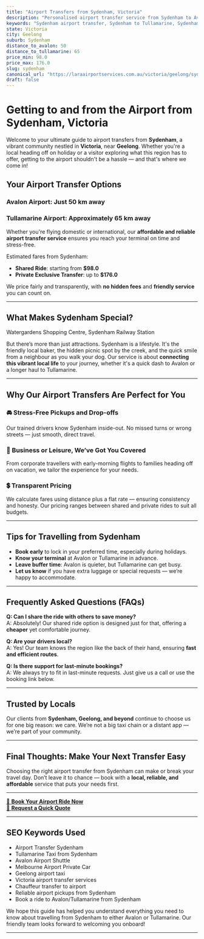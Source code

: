 ```yaml
---
title: "Airport Transfers from Sydenham, Victoria"
description: "Personalised airport transfer service from Sydenham to Avalon and Tullamarine airports. Enjoy a smooth, affordable ride with us!"
keywords: "Sydenham airport transfer, Sydenham to Tullamarine, Sydenham to Avalon, airport taxi Sydenham, private airport transfer Sydenham, shared ride Sydenham, Sydenham transfers, airport shuttle Sydenham, book Sydenham airport taxi, affordable Sydenham airport transfer, Sydenham airport transfer service, airport transfer Geelong, airport transfer Melbourne, Melbourne airport taxi, airport transfers Victoria, Tullamarine airport shuttle, Avalon airport transfers, Melbourne private transfer, airport transport services Melbourne"
state: Victoria
city: Geelong
suburb: Sydenham
distance_to_avalon: 50
distance_to_tullamarine: 65
price_min: 98.0
price_max: 176.0
slug: sydenham
canonical_url: "https://laraairportservices.com.au/victoria/geelong/sydenham/"
draft: false
---
```


# Getting to and from the Airport from Sydenham, Victoria

Welcome to your ultimate guide to airport transfers from **Sydenham**, a vibrant community nestled in **Victoria**, near **Geelong**. Whether you're a local heading off on holiday or a visitor exploring what this region has to offer, getting to the airport shouldn't be a hassle — and that's where we come in!

## Your Airport Transfer Options

### Avalon Airport: Just 50 km away  
### Tullamarine Airport: Approximately 65 km away

Whether you're flying domestic or international, our **affordable and reliable airport transfer service** ensures you reach your terminal on time and stress-free.

Estimated fares from Sydenham:
- **Shared Ride**: starting from **$98.0**
- **Private Exclusive Transfer**: up to **$176.0**

We price fairly and transparently, with **no hidden fees** and **friendly service** you can count on.

---

## What Makes Sydenham Special?

Watergardens Shopping Centre, Sydenham Railway Station

But there’s more than just attractions. Sydenham is a lifestyle. It's the friendly local baker, the hidden picnic spot by the creek, and the quick smile from a neighbour as you walk your dog. Our service is about **connecting this vibrant local life** to your journey, whether it's a quick dash to Avalon or a longer haul to Tullamarine.

---

## Why Our Airport Transfers Are Perfect for You

### 🚘 Stress-Free Pickups and Drop-offs
Our trained drivers know Sydenham inside-out. No missed turns or wrong streets — just smooth, direct travel.

### 💼 Business or Leisure, We’ve Got You Covered
From corporate travellers with early-morning flights to families heading off on vacation, we tailor the experience for your needs.

### 💲 Transparent Pricing
We calculate fares using distance plus a flat rate — ensuring consistency and honesty. Our pricing ranges between shared and private rides to suit all budgets.

---

## Tips for Travelling from Sydenham

- **Book early** to lock in your preferred time, especially during holidays.
- **Know your terminal** at Avalon or Tullamarine in advance.
- **Leave buffer time**: Avalon is quieter, but Tullamarine can get busy.
- **Let us know** if you have extra luggage or special requests — we’re happy to accommodate.

---

## Frequently Asked Questions (FAQs)

**Q: Can I share the ride with others to save money?**  
A: Absolutely! Our shared ride option is designed just for that, offering a **cheaper** yet comfortable journey.

**Q: Are your drivers local?**  
A: Yes! Our team knows the region like the back of their hand, ensuring **fast and efficient routes**.

**Q: Is there support for last-minute bookings?**  
A: We always try to fit in last-minute requests. Just give us a call or use the booking link below.

---

## Trusted by Locals

Our clients from **Sydenham, Geelong, and beyond** continue to choose us for one big reason: we care. We’re not a big taxi chain or a distant app — we’re part of your community.

---

## Final Thoughts: Make Your Next Transfer Easy

Choosing the right airport transfer from Sydenham can make or break your travel day. Don’t leave it to chance — book with a **local, reliable, and affordable** service that puts your needs first.

---

[📅 **Book Your Airport Ride Now**](https://laraairportservices.square.site/s/appointments)  
[📧 **Request a Quick Quote**](https://laraairportservices.square.site/contact-us)

---

## SEO Keywords Used
- Airport Transfer Sydenham
- Tullamarine Taxi from Sydenham
- Avalon Airport Shuttle
- Melbourne Airport Private Car
- Geelong airport taxi
- Victoria airport transfer services
- Chauffeur transfer to airport
- Reliable airport pickups from Sydenham
- Book a ride to Avalon/Tullamarine from Sydenham

We hope this guide has helped you understand everything you need to know about travelling from Sydenham to either Avalon or Tullamarine. Our friendly team looks forward to welcoming you onboard!

---
